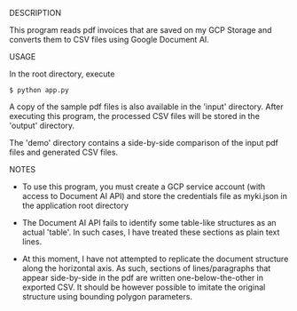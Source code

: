 DESCRIPTION

This program reads pdf invoices that are saved on my GCP Storage and converts them to CSV files using Google Document AI.



USAGE

In the root directory, execute

`$ python app.py`


A copy of the sample pdf files is also available in the 'input' directory.
After executing this program, the processed CSV files will be stored in the 'output' directory.

The 'demo' directory contains a side-by-side comparison of the input pdf files and generated CSV files.



NOTES

-	To use this program, you must create a GCP service account (with access to Document AI API) and store the credentials file as myki.json in the application root directory


-	The Document AI API fails to identify some table-like structures as an actual 'table'. In such cases, I have treated these sections as plain text lines.
	

-	At this moment,  I have not attempted to replicate the document structure along the horizontal axis. As such, sections of lines/paragraphs that appear side-by-side in the pdf are written one-below-the-other in exported CSV. It should be however possible to imitate the original structure using bounding polygon parameters.
